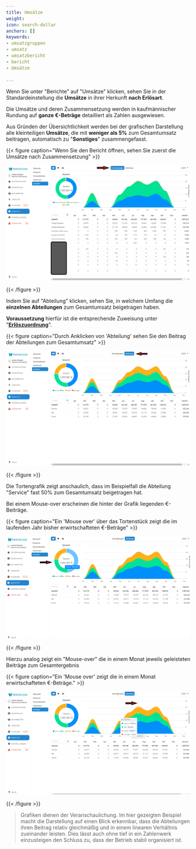 ```yaml
---
title: Umsätze
weight: 
icon: search-dollar
anchors: []
keywords:
- umsatzgruppen
- umsatz
- umsatzbericht
- bericht
- Umsätze

---
```

Wenn Sie unter "Berichte" auf "Umsätze" klicken, sehen Sie in der Standardeinstellung die **Umsätze** in ihrer Herkunft **nach Erlösart**.

Die Umsätze und deren Zusammensetzung werden in kaufmännischer Rundung auf **ganze €-Beträge** detailliert als Zahlen ausgewiesen.

Aus Gründen der Übersichtlichkeit werden bei der grafischen Darstellung alle kleinteiligen **Umsätze**, die mit **weniger als 5%** zum Gesamtumsatz beitragen, automatisch zu "**Sonstiges**" zusammengefasst.

{{< figure caption="Wenn Sie den Bericht öffnen, sehen Sie zuerst die Umsätze nach Zusammensetzung" >}}

![](/uploads/umsatz5.png)

{{< /figure >}}

Indem Sie auf "Abteilung" klicken, sehen Sie, in welchem Umfang die **einzelnen Abteilungen** zum Gesamtumsatz beigetragen haben.

**Voraussetzung** hierfür ist die entsprechende Zuweisung unter "[**Erlöszuordnung**](/hilfe/handbuch/umsaetze/erloeszuordnung/)".

{{< figure caption="Durch Anklicken von 'Abteilung' sehen Sie den Beitrag der Abteilungen zum Gesamtumsatz" >}}

![](/uploads/umsatz2.png)

{{< /figure >}}

Die Tortengrafik zeigt anschaulich, dass im Beispielfall die Abteilung "Service" fast 50% zum Gesamtumsatz beigetragen hat.

Bei einem Mouse-over  erscheinen die hinter der Grafik liegenden €-Beiträge.

{{< figure caption="Ein 'Mouse over' über das Tortenstück zeigt die im laufenden Jahr bisher erwirtschafteten €-Beträge" >}}

![](/uploads/umsatz3.png)

{{< /figure >}}

Hierzu analog zeigt ein "Mouse-over" die in einem Monat jeweils geleisteten Beiträge zum Gesamtergebnis

{{< figure caption="Ein 'Mouse over'  zeigt die in einem Monat erwirtschafteten €-Beträge." >}}

![](/uploads/umsatz4.png)

{{< /figure >}}

> Grafiken dienen der Veranschaulichung. Im hier gezeigten Beispiel macht die Darstellung auf einen Blick erkennbar, dass die Abteilungen ihren Beitrag relativ gleichmäßig und in einem linearen Verhältnis zueinander leisten. Dies lässt auch ohne tief in ein Zahlenwerk einzusteigen den Schluss zu, dass der Betrieb stabil organisiert ist.